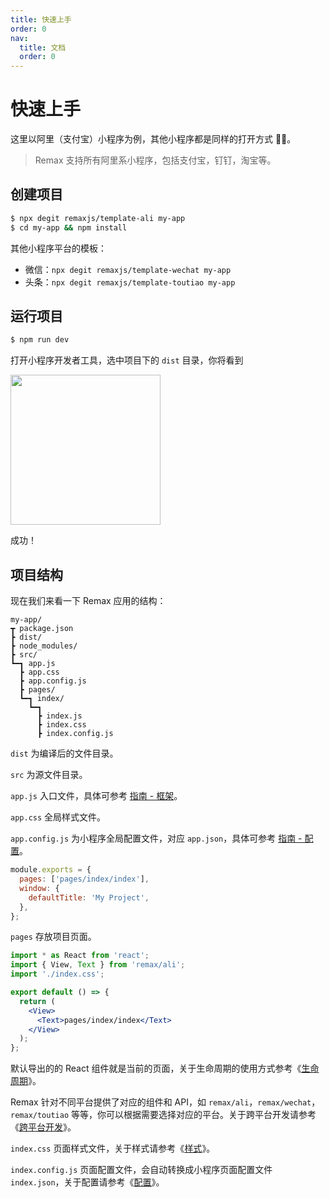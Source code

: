 ```yaml
---
title: 快速上手
order: 0
nav:
  title: 文档
  order: 0
---
```


# 快速上手

这里以阿里（支付宝）小程序为例，其他小程序都是同样的打开方式 。

> Remax 支持所有阿里系小程序，包括支付宝，钉钉，淘宝等。

## 创建项目

```bash
$ npx degit remaxjs/template-ali my-app
$ cd my-app && npm install
```

其他小程序平台的模板：

- 微信：`npx degit remaxjs/template-wechat my-app`
- 头条：`npx degit remaxjs/template-toutiao my-app`

## 运行项目

```bash
$ npm run dev
```

打开小程序开发者工具，选中项目下的 `dist` 目录，你将看到

<img src="https://gw.alipayobjects.com/mdn/rms_b5fcc5/afts/img/A*Ig_sQarBrgIAAAAAAAAAAABkARQnAQ" width="240" />

成功！

## 项目结构

现在我们来看一下 Remax 应用的结构：

```
my-app/
┳ package.json
┣ dist/
┣ node_modules/
┣ src/
┗━┓ app.js
  ┣ app.css
  ┣ app.config.js
  ┣ pages/
  ┗━┓ index/
    ┗━┓
      ┣ index.js
      ┣ index.css
      ┣ index.config.js
```

`dist` 为编译后的文件目录。

`src` 为源文件目录。

`app.js` 入口文件，具体可参考 [指南 - 框架](/guide/framework)。

`app.css` 全局样式文件。

`app.config.js` 为小程序全局配置文件，对应 `app.json`，具体可参考 [指南 - 配置](/guide/config)。

```js
module.exports = {
  pages: ['pages/index/index'],
  window: {
    defaultTitle: 'My Project',
  },
};
```

`pages` 存放项目页面。

```jsx
import * as React from 'react';
import { View, Text } from 'remax/ali';
import './index.css';

export default () => {
  return (
    <View>
      <Text>pages/index/index</Text>
    </View>
  );
};
```

默认导出的的 React 组件就是当前的页面，关于生命周期的使用方式参考《[生命周期](/guide/framework#生命周期-1)》。

Remax 针对不同平台提供了对应的组件和 API，如 `remax/ali`，`remax/wechat`，`remax/toutiao` 等等，你可以根据需要选择对应的平台。关于跨平台开发请参考《[跨平台开发](/guide/one)》。

`index.css` 页面样式文件，关于样式请参考《[样式](/guide/style)》。

`index.config.js` 页面配置文件，会自动转换成小程序页面配置文件 `index.json`，关于配置请参考《[配置](/guide/config)》。
